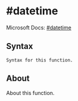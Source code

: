 ---
---

# \#datetime

Microsoft Docs: [\#datetime](https://docs.microsoft.com/en-us/powerquery-m/sharpdatetime)

## Syntax

```powerquery-m
Syntax for this function.
```

## About

About this function.

